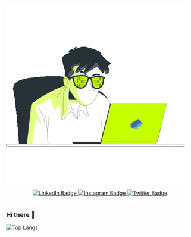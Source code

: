   ![Alt text](My-Gifs/giphy.gif)
<div id="header" align="center">
  <div id="badges">
    <a href="https://www.linkedin.com/in/michailtj39/">
      <img src="https://img.shields.io/badge/LinkedIn-0077B5?style=for-the-badge&logo=linkedin&logoColor=white" alt="LinkedIn Badge"/>
    </a>
    <a href="https://www.instagram.com/michailtj39/">
      <img src="https://img.shields.io/badge/Instagram-E4405F?style=for-the-badge&logo=instagram&logoColor=white" alt="Instagram Badge"/>
    </a>
    <a href="https://twitter.com/michailtj39">
      <img src="https://img.shields.io/badge/Twitter-1DA1F2?style=for-the-badge&logo=twitter&logoColor=white" alt="Twitter Badge"/>
    </a>
  </div>
  
  <div id="badges">
    <img src="https://komarev.com/ghpvc/?username=michailtjhang&style=flat-square&color=blue" alt=""/>
  </div>
</div>


### Hi there 👋

[![Top Langs](https://github-readme-stats.vercel.app/api/top-langs/?username=michailtjhang&layout=compact)](https://github.com/michailtjhang/github-readme-stats)

<!--
**michailtjhang/michailtjhang** is a ✨ _special_ ✨ repository because its `README.md` (this file) appears on your GitHub profile.

Here are some ideas to get you started:

- 🔭 I’m currently working on ...
- 🌱 I’m currently learning ...
- 👯 I’m looking to collaborate on ...
- 🤔 I’m looking for help with ...
- 💬 Ask me about ...
- 📫 How to reach me: ...
- 😄 Pronouns: ...
- ⚡ Fun fact: ...
-->
